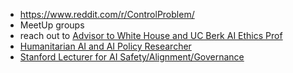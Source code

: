 * https://www.reddit.com/r/ControlProblem/
* MeetUp groups
* reach out to [Advisor to White House and UC Berk AI Ethics Prof](https://www.linkedin.com/in/davidevanharris/)
* [Humanitarian AI and AI Policy Researcher](https://www.linkedin.com/in/ritwikgupta/)
* [Stanford Lecturer for AI Safety/Alignment/Governance](https://www.linkedin.com/in/gabrielmukobi/)
